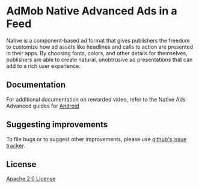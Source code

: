 AdMob Native Advanced Ads in a Feed
============================================
Native is a component-based ad format that gives publishers the freedom
to customize how ad assets like headlines and calls to action are
presented in their apps. By choosing fonts, colors, and other details
for themselves, publishers are able to create natural, unobtrusive ad
presentations that can add to a rich user experience.


Documentation
--------------
For additional documentation on rewarded video, refer to the Native Ads Advanced 
guides for [Android](//firebase.google.com/docs/admob/android/native-advanced)

Suggesting improvements
------------------------
To file bugs or to suggest other improvements,
please use [github's issue tracker](https://github.com/tarifchakder/Recyclerview_native_advanced_admob/issues).

License
-------
[Apache 2.0 License](http://www.apache.org/licenses/LICENSE-2.0.html)
